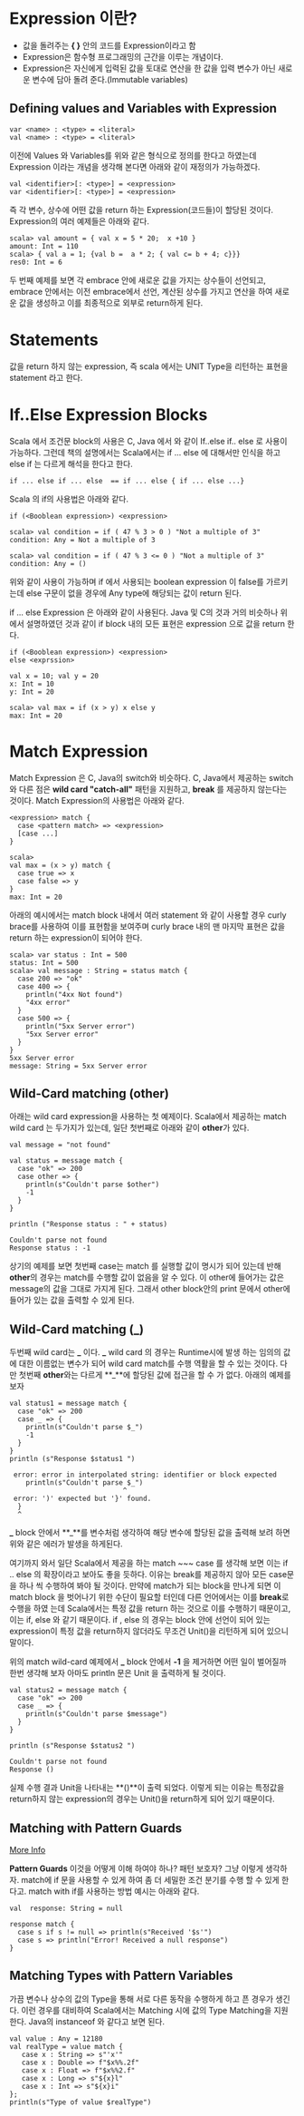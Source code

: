 # Expression 이란?
- 값을 돌려주는 **{ }** 안의 코드를 Expression이라고 함
- Expression은 함수형 프로그래밍의 근간을 이루는 개념이다.
- Expression은 자신에게 입력된 값을 토대로 연산을 한 값을 입력 변수가 아닌 새로운
변수에 담아 돌려 준다.(Immutable variables)

## Defining values and Variables with Expression
 ~~~~~~~~~
 var <name> : <type> = <literal>
 val <name> : <type> = <literal>
 ~~~~~~~~~
 이전에 Values 와 Variables를 위와 같은 형식으로 정의를 한다고 하였는데 Expression
 이라는 개념을 생각해 본다면 아래와 같이 재정의가 가능하겠다.
 ~~~~~~~
 val <identifier>[: <type>] = <expression>
 var <identifier>[: <type>] = <expression>
 ~~~~~~~
 즉 각 변수, 상수에 어떤 값을 return 하는 Expression(코드들)이 할당된 것이다.
Expression의 여러 예제들은 아래와 같다.
~~~~~~
scala> val amount = { val x = 5 * 20;  x +10 }
amount: Int = 110
scala> { val a = 1; {val b =  a * 2; { val c= b + 4; c}}}
res0: Int = 6
~~~~~~
 두 번째 예제를 보면 각 embrace 안에 새로운 값을 가지는 상수들이 선언되고,
 embrace 안에서는 이전 embrace에서 선언, 계산된 상수를 가지고 연산을 하여 새로운
 값을 생성하고 이를 최종적으로 외부로 return하게 된다.

# Statements
값을 return 하지 않는 expression, 즉 scala 에서는 UNIT Type을 리턴하는 표현을
statement 라고 한다.

# If..Else Expression Blocks
Scala 에서 조건문 block의 사용은 C, Java 에서 와 같이 If..else if.. else
로 사용이 가능하다. 그런데 책의 설명에서는 Scala에서는 if ... else 에 대해서만
인식을 하고 else if 는 다르게 해석을 한다고 한다.
~~~~~~~
if ... else if ... else  == if ... else { if ... else ...}
~~~~~~~

Scala 의 if의 사용법은 아래와 같다.
~~~~~~~
if (<Booblean expression>) <expression>

scala> val condition = if ( 47 % 3 > 0 ) "Not a multiple of 3"
condition: Any = Not a multiple of 3

scala> val condition = if ( 47 % 3 <= 0 ) "Not a multiple of 3"
condition: Any = ()
~~~~~~~
위와 같이 사용이 가능하며 if 에서 사용되는 boolean expression 이 false를 가르키는데
else 구문이 없을 경우에 Any type에 해당되는 값이 return 된다.

if ... else Expression 은 아래와 같이 사용된다. Java 및 C의 것과 거의 비슷하나
위에서 설명하였던 것과 같이 if block 내의 모든 표현은 expression 으로 값을 return
한다.
~~~~~
if (<Booblean expression>) <expression>
else <exprssion>

val x = 10; val y = 20
x: Int = 10
y: Int = 20

scala> val max = if (x > y) x else y
max: Int = 20
~~~~~

# Match Expression
Match Expression 은 C, Java의 switch와 비슷하다.
C, Java에서 제공하는 switch 와 다른 점은 **wild card "catch-all"** 패턴을
지원하고, **break** 를 제공하지 않는다는 것이다.
Match Expression의 사용법은 아래와 같다.
~~~~~~
<expression> match {
  case <pattern match> => <expression>
  [case ...]
}

scala>
val max = (x > y) match {
  case true => x
  case false => y
}
max: Int = 20
~~~~~~

아래의 예시에서는 match block 내에서 여러 statement 와 같이 사용할 경우 curly
brace를 사용하여 이를 표현함을 보여주며 curly brace 내의 맨 마지막 표현은 값을
return 하는 expression이 되어야 한다.
~~~~~~
scala> var status : Int = 500
status: Int = 500
scala> val message : String = status match {
  case 200 => "ok"
  case 400 => {
    println("4xx Not found")
    "4xx error"
  }
  case 500 => {
    println("5xx Server error")
    "5xx Server error"
  }
}
5xx Server error
message: String = 5xx Server error
~~~~~~

## Wild-Card matching (other)
아래는 wild card expression을 사용하는 첫 예제이다. Scala에서 제공하는
match wild card 는 두가지가 있는데, 일단 첫번째로 아래와 같이 **other**가 있다.
~~~~
val message = "not found"

val status = message match {
  case "ok" => 200
  case other => {
    println(s"Couldn't parse $other")
    -1
  }
}

println ("Response status : " + status)

Couldn't parse not found
Response status : -1
~~~~

상기의 예제를 보면 첫번째 case는 match 를 실행할 값이 명시가 되어 있는데 반해
**other**의 경우는 match를 수행할 값이 없음을 알 수 있다. 이 other에 들어가는
값은 message의 값을 그대로 가지게 된다. 그래서 other block안의 print 문에서
other에 들어가 있는 값을 출력할 수 있게 된다.

## Wild-Card matching (_)
두번째 wild card는 **_** 이다. **_** wild card 의 경우는 Runtime시에 발생
하는 임의의 값에 대한 이름없는 변수가 되어 wild card match를 수행 역활을 할 수
있는 것이다. 다만 첫번째 **other**와는 다르게 **_**에 할당된 값에 접근을 할 수
가 없다. 아래의 예제를 보자
~~~~~
val status1 = message match {
  case "ok" => 200
  case _ => {
    println(s"Couldn't parse $_")
    -1
  }
}
println (s"Response $status1 ")

 error: error in interpolated string: identifier or block expected
    println(s"Couldn't parse $_")
                            ^
 error: ')' expected but '}' found.
  }
  ^
~~~~~
**_** block 안에서 **_**를 변수처럼 생각하여 해당 변수에 할당된 값을 출력해
보려 하면 위와 같은 에러가 발생을 하게된다.

여기까지 와서 일단 Scala에서 제공을 하는 match ~~~ case 를 생각해 보면 이는 if .. else
의 확장이라고 보아도 좋을 듯하다. 이유는 break를 제공하지 않아 모든 case문을 하나
씩 수행하여 봐야 될 것이다. 만약에 match가 되는 block을 만나게 되면 이 match block
을 벗어나기 위한 수단이 필요할 터인데 다른 언어에서는 이를 **break**로 수행을 하였
는데 Scala에서는 특정 값을 return 하는 것으로 이를 수행하기 때문이고, 이는 if, else
와 같기 때문이다. if , else 의 경우는 block 안에 선언이 되어 있는 expression이
특정 값을 return하지 않더라도 무조건 Unit()을 리턴하게 되어 있으니 말이다.

위의 match wild-card 예제에서 **_** block 안에서 **-1** 을 제거하면 어떤 일이
벌어질까 한번 생각해 보자 아마도 println 문은 Unit 을 출력하게 될 것이다.
~~~~~
val status2 = message match {
  case "ok" => 200
  case _ => {
    println(s"Couldn't parse $message")
  }
}

println (s"Response $status2 ")

Couldn't parse not found
Response ()
~~~~~

실제 수행 결과 Unit을 나타내는 **()**이 출력 되었다. 이렇게 되는 이유는 특정값을
return하지 않는 expression의 경우는 Unit()을 return하게 되어 있기 때문이다.
## Matching with Pattern Guards
[More Info](https://alvinalexander.com/scala/how-to-use-if-then-expressions-guards-in-case-statements-scala)

**Pattern Guards** 이것을 어떻게 이해 하여야 하나? 패턴 보호자? 그냥 이렇게
생각하자. match에 if 문을 사용할 수 있게 하여 좀 더 세밀한 조건 분기를 수행
할 수 있게 한다고.
match with if를 사용하는 방법 예시는 아래와 같다.

~~~~
val  response: String = null

response match {
  case s if s != null => println(s"Received '$s'")
  case s => println("Error! Received a null response")
}
~~~~

## Matching Types with Pattern Variables

가끔 변수나 상수의 값의 Type을 통해 서로 다른 동작을 수행하게 하고 픈 경우가
생긴다. 이런 경우를 대비하여 Scala에서는 Matching 시에 값의 Type Matching을
지원한다. Java의 instanceof 와 같다고 보면 된다.

~~~~~
val value : Any = 12180
val realType = value match {
   case x : String => s"'x'"
   case x : Double => f"$x%%.2f"
   case x : Float => f"$x%%2.f"
   case x : Long => s"${x}l"
   case x : Int => s"${x}i"
};
println(s"Type of value $realType")
~~~~~

